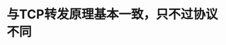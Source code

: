 <!--
 * @Author: snltty
 * @Date: 2022-09-19 09:30:11
 * @LastEditors: snltty
 * @LastEditTime: 2022-09-19 10:27:50
 * @version: v1.0.0
 * @Descripttion: 功能说明
 * @FilePath: \readme\6、通信2、udp转发.md
-->
# 与TCP转发原理基本一致，只不过协议不同